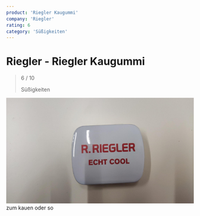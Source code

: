 ```yaml
---
product: 'Riegler Kaugummi'
company: 'Riegler'
rating: 6
category: 'Süßigkeiten'
---
```


# Riegler - Riegler Kaugummi
>
> 6 / 10
>
> Süßigkeiten

![Riegler Kaugummi](./assets/riegler-riegler-kaugummi-4eb7bba6-027f-4193-ab4e-5d7c060e4726.jpg)
zum kauen oder so
